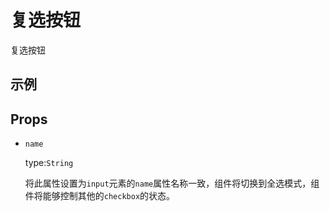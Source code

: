 <script setup>
import componentDemo from './DemoCheckbox.vue'
import demoCheckboxControl from './DemoCheckboxControl.vue'
</script>

# 复选按钮

复选按钮

## 示例

<demo-checkbox-control v-slot='props'>
  <preview-demo-code comp-name="Checkbox" demo-name="DemoCheckbox">
    <component-demo v-bind='props' />
  </preview-demo-code>
</demo-checkbox-control>

## Props

- `name`

  type:`String`

  将此属性设置为`input`元素的`name`属性名称一致，组件将切换到全选模式，组件将能够控制其他的`checkbox`的状态。
